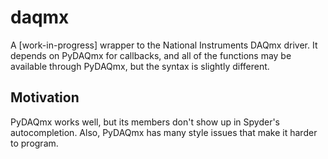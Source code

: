 daqmx
=====
A [work-in-progress] wrapper to the National Instruments DAQmx driver. It depends on PyDAQmx for callbacks, and all of the functions may be available through PyDAQmx, but the syntax is slightly different. 

Motivation
----------
PyDAQmx works well, but its members don't show up in Spyder's autocompletion. Also, PyDAQmx has many style issues that make it harder to program. 
